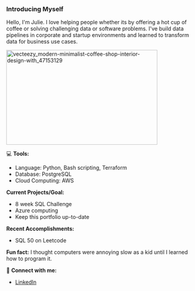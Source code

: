### Introducing Myself 

Hello, I'm Julie. I love helping people whether its by offering a hot cup of coffee or solving challenging data or software problems. I've build data pipelines in corporate and startup environments and learned to transform data for business use cases.  

<img width="400" height="250" alt="vecteezy_modern-minimalist-coffee-shop-interior-design-with_47153129" src="https://github.com/user-attachments/assets/d777a0c7-7a75-4163-9aaa-859e1afa0a64">



💻 **Tools:**
  - Language: Python, Bash scripting, Terraform
  - Database: PostgreSQL
  - Cloud Computing: AWS


**Current Projects/Goal:**
  - 8 week SQL Challenge
  - Azure computing
  - Keep this portfolio up-to-date


**Recent Accomplishments:**
  - SQL 50 on Leetcode 


**Fun fact:** I thought computers were annoying slow as a kid until I learned how to program it. 


👋 **Connect with me:**
  - [LinkedIn](https://www.linkedin.com/in/julie-murakami-54b2425b/)
  

